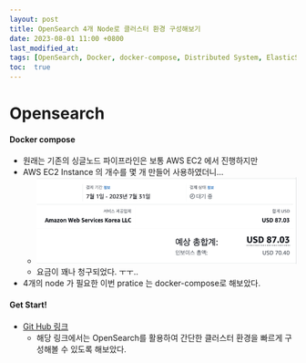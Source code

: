 ```yaml
---
layout: post
title: OpenSearch 4개 Node로 클러스터 환경 구성해보기
date: 2023-08-01 11:00 +0800
last_modified_at: 
tags: [OpenSearch, Docker, docker-compose, Distributed System, ElasticSearch, ELK, EFK]
toc:  true
---
```

# Opensearch


#### Docker compose
- 원래는 기존의 싱글노드 파이프라인은 보통 AWS EC2 에서 진행하지만
- AWS EC2 Instance 의 개수를 몇 개 만들어 사용하였더니...
    - ![AWS BILLING 텍스트](/assets/img/aws_billing.png)
    - 요금이 꽤나 청구되었다. ㅜㅜ..
- 4개의 node 가 필요한 이번 pratice 는 docker-compose로 해보았다.

#### Get Start!
- [Git Hub 링크][1]
    - 해당 링크에서는 OpenSearch를 활용하여 간단한 클러스터 환경을 빠르게 구성해볼 수 있도록 해보았다.

[1]:https://github.com/Themath93/opensearch-cluster